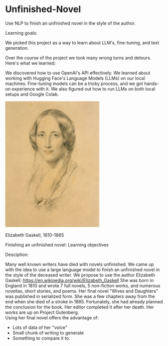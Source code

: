 # Unfinished-Novel
Use NLP to finish an unfinished novel in the style of the author.

Learning goals:

We picked this project as a way to learn about LLM's, fine-tuning, and text generation. 


Over the course of the project we took many wrong turns and detours.   Here's what we learned:


We discovered how to use OpenAI's API effectively.
We learned about working with Hugging Face's Language Models (LLMs) on our local machines.
Fine-tuning models can be a tricky process, and we got hands-on experience with it.
We also figured out how to run LLMs on both local setups and Google Colab.



<img src = "Gaskell-drawing.png"  width="300" height = "400" title="Elizabeth Gaskell, 1810-1865">

Elizabeth Gaskell, 1810-1865

Finishing an unfinished novel:
Learning objectives


Desciption:
 

Many well known writers have died with novels unfinished.  We came up with the idea to use a large language model to finish an unfinished novel in the style of the deceased writer.   We propose to use the author Elizabeth Gaskell:
https://en.wikipedia.org/wiki/Elizabeth_Gaskell
She was born in England in 1810 and wrote 7 full novels, 5 non-fiction works, and numerous novellas, short stories, and poems.   Her final novel "Wives and Daughters"  was published in serialized form.  She was a few chapters away from the end when she died of a stroke in 1865.  Fortunately, she had already planned the conclusion for the book.   Her editor completed it after her death. Her works are up on Project Gutenberg.   
Using her final novel offers the advantage of:
 - Lots of data of her "voice"
 - Small chunk of writing to generate
 - Something to compare it to.


